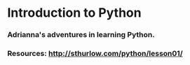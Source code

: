 # Introduction to Python

### Adrianna's adventures in learning Python.
### Resources: http://sthurlow.com/python/lesson01/
